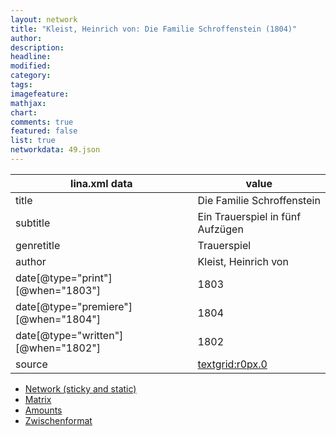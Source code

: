 ```yaml
---
layout: network
title: "Kleist, Heinrich von: Die Familie Schroffenstein (1804)"
author:
description:
headline:
modified:
category:
tags:
imagefeature: 
mathjax: 
chart: 
comments: true
featured: false
list: true
networkdata: 49.json
---
```

lina.xml data  | value
------------- | -------------
title|Die Familie Schroffenstein
subtitle|Ein Trauerspiel in fünf Aufzügen
genretitle|Trauerspiel
author|Kleist, Heinrich von
date[@type="print"][@when="1803"]|1803
date[@type="premiere"][@when="1804"]|1804
date[@type="written"][@when="1802"]|1802
source|[textgrid:r0px.0](https://textgridlab.org/1.0/tgcrud-public/rest/textgrid:r0px.0/data)



* [Network (sticky and static)](/network49)
* [Matrix](/matrix49)
* [Amounts](/amounts49)
* [Zwischenformat](/lina49 )
